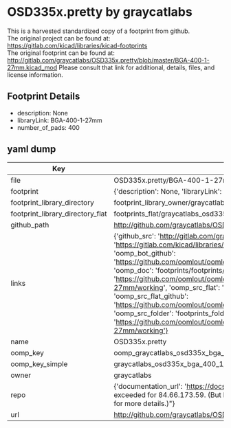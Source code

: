 # OSD335x.pretty by graycatlabs  
This is a harvested standardized copy of a footprint from github.  
The original project can be found at:  
https://gitlab.com/kicad/libraries/kicad-footprints  
The original footprint can be found at:
http://gitlab.com/graycatlabs/OSD335x.pretty/blob/master/BGA-400-1-27mm.kicad_mod
Please consult that link for additional, details, files, and license information.  
## Footprint Details
* description: None  
* libraryLink: BGA-400-1-27mm  
* number_of_pads: 400  
## yaml dump  
| Key | Value |  
| --- | --- |  
| file | OSD335x.pretty/BGA-400-1-27mm.kicad_mod |  
| footprint | {'description': None, 'libraryLink': 'BGA-400-1-27mm', 'number_of_pads': 400} |  
| footprint_library_directory | footprint_library_owner/graycatlabs_OSD335x.pretty |  
| footprint_library_directory_flat | footprints_flat/graycatlabs_osd335x_bga_400_1_27mm/working |  
| github_path | http://github.com/graycatlabs/OSD335x.pretty/blob/master/BGA-400-1-27mm.kicad_mod |  
| links | {'github_src': 'http://gitlab.com/graycatlabs/OSD335x.pretty/blob/master/BGA-400-1-27mm.kicad_mod', 'github_src_repo': 'https://gitlab.com/kicad/libraries/kicad-footprints', 'oomp_bot': 'footprints/graycatlabs_osd335x_bga_400_1_27mm/working', 'oomp_bot_github': 'https://github.com/oomlout/oomlout_oomp_footprint_bot/tree/main/footprints/graycatlabs_osd335x_bga_400_1_27mm/working', 'oomp_doc': 'footprints/footprints/graycatlabs/OSD335x/BGA-400-1-27mm/working/', 'oomp_doc_github': 'https://github.com/oomlout/oomlout_oomp_footprint_doc/tree/main/footprints/footprints/graycatlabs/OSD335x/BGA-400-1-27mm/working', 'oomp_src_flat': 'footprints_flat/footprints_flat/graycatlabs_osd335x_bga_400_1_27mm/working', 'oomp_src_flat_github': 'https://github.com/oomlout/oomlout_oomp_footprint_src/tree/main/footprints_flat/graycatlabs_osd335x_bga_400_1_27mm/working', 'oomp_src_folder': 'footprints_folder/footprints_folder/graycatlabs/OSD335x/BGA-400-1-27mm/working', 'oomp_src_folder_github': 'https://github.com/oomlout/oomlout_oomp_footprint_src/tree/main/footprints_folder/graycatlabs/OSD335x/BGA-400-1-27mm/working'} |  
| name | OSD335x.pretty |  
| oomp_key | oomp_graycatlabs_osd335x_bga_400_1_27mm |  
| oomp_key_simple | graycatlabs_osd335x_bga_400_1_27mm |  
| owner | graycatlabs |  
| repo | {'documentation_url': 'https://docs.github.com/rest/overview/resources-in-the-rest-api#rate-limiting', 'message': "API rate limit exceeded for 84.66.173.59. (But here's the good news: Authenticated requests get a higher rate limit. Check out the documentation for more details.)"} |  
| url | http://github.com/graycatlabs/OSD335x.pretty |  

